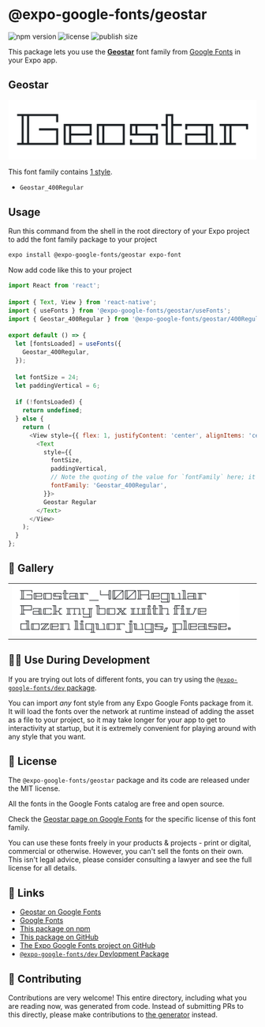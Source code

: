 # @expo-google-fonts/geostar

![npm version](https://flat.badgen.net/npm/v/@expo-google-fonts/geostar)
![license](https://flat.badgen.net/github/license/expo/google-fonts)
![publish size](https://flat.badgen.net/packagephobia/install/@expo-google-fonts/geostar)

This package lets you use the [**Geostar**](https://fonts.google.com/specimen/Geostar) font family from [Google Fonts](https://fonts.google.com/) in your Expo app.

## Geostar

![Geostar](./font-family.png)

This font family contains [1 style](#-gallery).

- `Geostar_400Regular`

## Usage

Run this command from the shell in the root directory of your Expo project to add the font family package to your project
```sh
expo install @expo-google-fonts/geostar expo-font
```

Now add code like this to your project
```js
import React from 'react';

import { Text, View } from 'react-native';
import { useFonts } from '@expo-google-fonts/geostar/useFonts';
import { Geostar_400Regular } from '@expo-google-fonts/geostar/400Regular';

export default () => {
  let [fontsLoaded] = useFonts({
    Geostar_400Regular,
  });

  let fontSize = 24;
  let paddingVertical = 6;

  if (!fontsLoaded) {
    return undefined;
  } else {
    return (
      <View style={{ flex: 1, justifyContent: 'center', alignItems: 'center' }}>
        <Text
          style={{
            fontSize,
            paddingVertical,
            // Note the quoting of the value for `fontFamily` here; it expects a string!
            fontFamily: 'Geostar_400Regular',
          }}>
          Geostar Regular
        </Text>
      </View>
    );
  }
};

```

## 🔡 Gallery


||||
|-|-|-|
|![Geostar_400Regular](.//400Regular/Geostar_400Regular.ttf.png)||||


## 👩‍💻 Use During Development

If you are trying out lots of different fonts, you can try using the [`@expo-google-fonts/dev` package](https://github.com/freeboub/google-fonts/tree/master/font-packages/dev#readme).

You can import *any* font style from any Expo Google Fonts package from it. It will load the fonts
over the network at runtime instead of adding the asset as a file to your project, so it may take longer
for your app to get to interactivity at startup, but it is extremely convenient
for playing around with any style that you want.

## 📖 License

The `@expo-google-fonts/geostar` package and its code are released under the MIT license.

All the fonts in the Google Fonts catalog are free and open source.

Check the [Geostar page on Google Fonts](https://fonts.google.com/specimen/Geostar) for the specific license of this font family.

You can use these fonts freely in your products & projects - print or digital, commercial or otherwise. However, you can't sell the fonts on their own. This isn't legal advice, please consider consulting a lawyer and see the full license for all details.

## 🔗 Links

- [Geostar on Google Fonts](https://fonts.google.com/specimen/Geostar)
- [Google Fonts](https://fonts.google.com/)
- [This package on npm](https://www.npmjs.com/package/@expo-google-fonts/geostar)
- [This package on GitHub](https://github.com/freeboub/google-fonts/tree/master/font-packages/geostar)
- [The Expo Google Fonts project on GitHub](https://github.com/freeboub/google-fonts)
- [`@expo-google-fonts/dev` Devlopment Package](https://github.com/freeboub/google-fonts/tree/master/font-packages/dev)

## 🤝 Contributing

Contributions are very welcome! This entire directory, including what you are reading now, was generated from code. Instead of submitting PRs to this directly, please make contributions to [the generator](https://github.com/freeboub/google-fonts/tree/master/packages/generator) instead.
